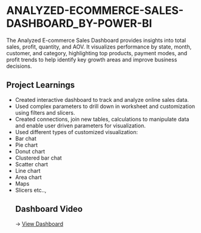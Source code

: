 # ANALYZED-ECOMMERCE-SALES-DASHBOARD_BY-POWER-BI
The Analyzed E-commerce Sales Dashboard provides insights into total sales, profit, quantity, and AOV. It visualizes performance by state, month, customer, and category, highlighting top products, payment modes, and profit trends to help identify key growth areas and improve business decisions.
## Project Learnings
- Created interactive dashboard to track and analyze online sales data.
- Used complex parameters to drill down in worksheet and customization using filters and slicers.
- Created connections, join new tables, calculations to manipulate data and enable user driven parameters for visualization.
- Used different types of customized visualization:
- Bar chat
- Pie chart
- Donut chart
- Clustered bar chat
- Scatter chart
- Line chart
- Area chart
- Maps
- Slicers etc..,
  ## Dashboard Video
  -> <a href="https://drive.google.com/file/d/1QaNVuE0PjoBiMEFLOh2k2xvLmN6_ITZM/view?usp=sharing">View Dashboard</a> 
  


